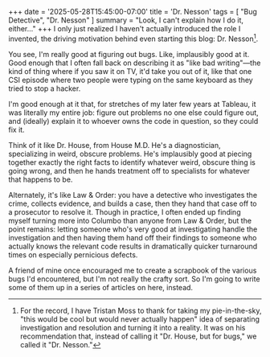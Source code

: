 +++
date = '2025-05-28T15:45:00-07:00'
title = 'Dr. Nesson'
tags = [ "Bug Detective", "Dr. Nesson" ]
summary = "Look, I can't explain how I do it, either…"
+++
I only just realized I haven't actually introduced the role I invented, the driving motivation behind even starting this blog: Dr. Nesson[^1].

You see, I'm really good at figuring out bugs.  Like, implausibly good at it.  Good enough that I often fall back on describing it as "like bad writing"—the kind of thing where if you saw it on TV, it'd take you out of it, like that one CSI episode where two people were typing on the same keyboard as they tried to stop a hacker.

I'm good enough at it that, for stretches of my later few years at Tableau, it was literally my entire job: figure out problems no one else could figure out, and (ideally) explain it to whoever owns the code in question, so they could fix it.

Think of it like Dr. House, from House M.D.  He's a diagnostician, specializing in weird, obscure problems.  He's implausibly good at piecing together exactly the right facts to identify whatever weird, obscure thing is going wrong, and then he hands treatment off to specialists for whatever that happens to be.

Alternately, it's like Law & Order: you have a detective who investigates the crime, collects evidence, and builds a case, then they hand that case off to a prosecutor to resolve it.  Though in practice, I often ended up finding myself turning more into Columbo than anyone from Law & Order, but the point remains: letting someone who's very good at investigating handle the investigation and then having them hand off their findings to someone who actually knows the relevant code results in dramatically quicker turnaround times on especially pernicious defects.

A friend of mine once encouraged me to create a scrapbook of the various bugs I'd encountered, but I'm not really the crafty sort.  So I'm going to write some of them up in a series of articles on here, instead.

[^1]: For the record, I have Tristan Moss to thank for taking my pie-in-the-sky, "this would be cool but would never actually happen" idea of separating investigation and resolution and turning it into a reality.  It was on his recommendation that, instead of calling it "Dr. House, but for bugs," we called it "Dr. Nesson."